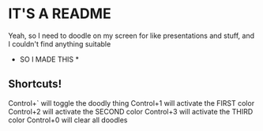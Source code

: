 IT'S A README
=============
Yeah, so I need to doodle on my screen for like presentations and stuff, and I couldn't find anything suitable

* SO I MADE THIS *

Shortcuts!
----------
Control+` will toggle the doodly thing
Control+1 will activate the FIRST color
Control+2 will activate the SECOND color
Control+3 will activate the THIRD color
Control+0 will clear all doodles
